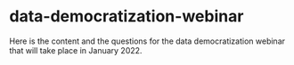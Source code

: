 # data-democratization-webinar
Here is the content and the questions for the data democratization webinar that will take place in January 2022.
